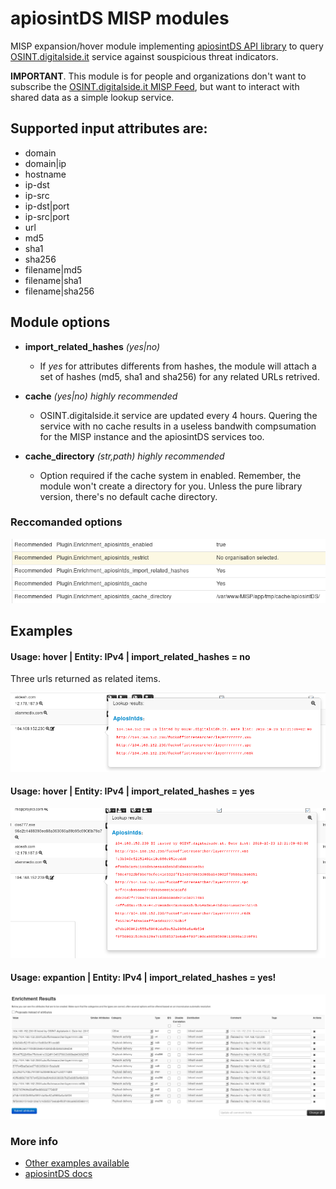 # apiosintDS MISP modules

MISP expansion/hover module implementing [apiosintDS API library](https://github.com/davidonzo/apiosintDS) to query [OSINT.digitalside.it](https://osint.digitalside.it) service against souspicious threat indicators.

**IMPORTANT**. This module is for people and organizations don't want to subscribe the [OSINT.digitalside.it MISP Feed](https://osint.digitalside.it/Threat-Intel/digitalside-misp-feed/), but want to interact with shared data as a simple lookup service.

## Supported input attributes are:
* domain
* domain|ip
* hostname
* ip-dst
* ip-src
* ip-dst|port
* ip-src|port
* url
* md5
* sha1
* sha256
* filename|md5
* filename|sha1
* filename|sha256

## Module options
* **import_related_hashes** *(yes|no)*
	* If *yes* for attributes differents from hashes, the module will attach a set of hashes (md5, sha1 and sha256) for any related URLs retrived.

* **cache** *(yes|no)* *highly recommended*
	* OSINT.digitalside.it service are updated every 4 hours. Quering the service with no cache results in a useless bandwith compsumation for the MISP instance and the apiosintDS services too.

* **cache_directory** *(str,path)* *highly recommended*
	* Option required if the cache system in enabled. Remember, the module won't create a directory for you. Unless the pure library version, there's no default cache directory.

### Reccomanded options
![Module Options](https://raw.githubusercontent.com/davidonzo/host/master/examples_apiosintDS_MISP_Module/module_optionsGOOD.png)

## Examples

#### Usage: hover | Entity: IPv4 | import_related_hashes = no

Three urls returned as related items.

![usage_example_1](https://raw.githubusercontent.com/davidonzo/host/master/examples_apiosintDS_MISP_Module/ip_.png)

#### Usage: hover | Entity: IPv4 | import_related_hashes = yes
![usage_example_2](https://raw.githubusercontent.com/davidonzo/host/master/examples_apiosintDS_MISP_Module/ip_hash.png)

#### Usage: expantion | Entity: IPv4 | import_related_hashes = yes!
![usage_example_3](https://raw.githubusercontent.com/davidonzo/host/master/examples_apiosintDS_MISP_Module/enrich_results.png)

### More info
* [Other examples available](https://github.com/davidonzo/host/tree/master/examples_apiosintDS_MISP_Module)
* [apiosintDS docs](https://apiosintds.readthedocs.io/en/latest/)
